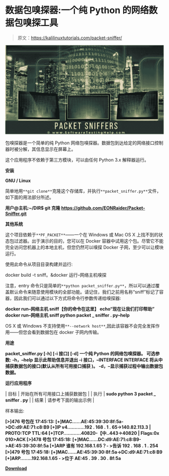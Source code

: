 # 数据包嗅探器:一个纯 Python 的网络数据包嗅探工具

> 原文：<https://kalilinuxtutorials.com/packet-sniffer/>

[![](img/0468eec473831609ea2174df775f215e.png)](https://blogger.googleusercontent.com/img/a/AVvXsEjDToItCzX7v1glRvanas8aDq4D_Pxh7Yu6M5eTdS3ZT3HPDeM85oSzjFwzBfq6Nz5dqpk_i-W6vgqgBM9DLJ2snaVNQ3hQ5W7UK8jUzEM6MDvUTnj0eyypHbVei9KHs9UkqTISy3we0-vpOgCdjt0MN0Ibmx0cR828-3mz7KZc3xZM1FXjyrBWo_DX=s728)

包嗅探器是一个简单的纯 Python 网络包嗅探器。数据包到达给定的网络接口控制器时被分解，其信息显示在屏幕上。

这个应用程序不依赖于第三方模块，可以由任何 Python 3.x 解释器运行。

**安装**

**GNU / Linux**

简单地用`**git clone**`克隆这个存储库，并执行`**packet_sniffer.py**`文件，如下面的用法部分所述。

**用户@主机:~/DIR$ git 克隆 https://github.com/EONRaider/Packet-Sniffer.git**

**其他系统**

这个项目依赖于`**PF_PACKET**`——一个在 Windows 或 Mac OS X 上找不到的状态包过滤器。出于演示的目的，您可以在 Docker 容器中试用这个包。尽管它不能完全访问您机器上的本地主机，但您仍然可以嗅探 Docker 子网，至少可以让模块运行。

使用此命令从项目目录构建并运行:

docker build -t sniff。&docker 运行–网络主机嗅探

注意，entry 命令只是简单的`**python packet_sniffer.py**`，所以可以通过覆盖默认命令来随意使用模块的全部功能。请记住，我们之前用名称“sniff”标记了容器，因此我们可以通过以下方式将命令行参数传递给嗅探器:

**docker run–网络主机 sniff【你的命令在这里】
echo“现在让我们打印帮助”
docker run–网络主机 sniff python packet _ sniffer . py–help**

OS X 或 Windows 不支持使用`**--network host**`,因此该容器不会完全发挥作用——但您会看到数据包在 docker 子网内传输。

**用途**

**packet_sniffer.py [-h] [-i 接口] [-d]
一个纯 Python 的网络包嗅探器。
可选参数:
-h，–help 显示此帮助信息并退出
-i 接口，–INTERFACE INTERFACE
将从中捕获数据包的接口(默认从所有可用接口捕获
)。
-d，–显示捕获过程中输出数据包数据。**

**运行应用程序**

| 目标 | 开始在所有可用接口上捕获数据包 |
| 执行 | **sudo python 3 packet _ sniffer . py** |
| 结果 | 请参考下面的输出示例 |

样本输出:

**[>]476 号包在 17:45:13:
[+]MAC……AE:45:39:30:8f:5a->DC:d9:AE:71:c8:B9
[+]IP v4…………192 . 168 . 1 . 65->140.82.113.3 | PROTO:TCP TTL:64
[+]TCP…………40820-【中..443->40820 | Flags:0x 010>ACK
[>]478 号包 17:45:18:
[+]MAC……DC:d9:AE:71:c8:B9->AE:45:39:30:8f:5a
[+]ARP 谁有 192.168.1.65？- >告诉 192 . 168 . 1 . 254
[>]479 号包 17:45:18:
[+]MAC……AE:45:39:30:8f:5a->DC:d9:AE:71:c8:B9
[+]ARP……..192.168.1.65 - >位于 AE:45 . 39 . 30 . 8f:5a**

[**Download**](https://github.com/EONRaider/Packet-Sniffer)